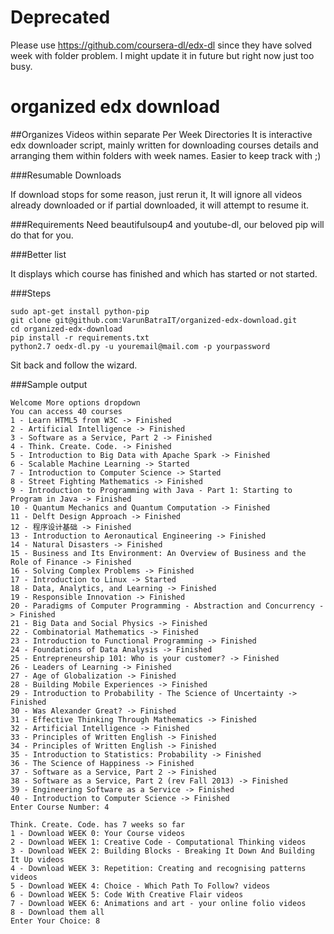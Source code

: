 Deprecated
==========

Please use https://github.com/coursera-dl/edx-dl since they have solved week with folder problem. I might update it in future but right now just too busy.

organized edx download
======================
##Organizes Videos within separate Per Week Directories
It is interactive edx downloader script, mainly written for downloading courses details and arranging them within folders with week names. Easier to keep track with ;)

###Resumable Downloads

If download stops for some reason, just rerun it, It will ignore all videos already downloaded or if partial downloaded, it will attempt to resume it.

###Requirements
Need beautifulsoup4 and youtube-dl, our beloved pip will do that for you.

###Better list

It displays which course has finished and which has started or not started.

###Steps
```
sudo apt-get install python-pip
git clone git@github.com:VarunBatraIT/organized-edx-download.git
cd organized-edx-download
pip install -r requirements.txt
python2.7 oedx-dl.py -u youremail@mail.com -p yourpassword
```
Sit back and follow the wizard.

###Sample output
```
Welcome More options dropdown
You can access 40 courses
1 - Learn HTML5 from W3C -> Finished
2 - Artificial Intelligence -> Finished
3 - Software as a Service, Part 2 -> Finished
4 - Think. Create. Code. -> Finished
5 - Introduction to Big Data with Apache Spark -> Finished
6 - Scalable Machine Learning -> Started
7 - Introduction to Computer Science -> Started
8 - Street Fighting Mathematics -> Finished
9 - Introduction to Programming with Java - Part 1: Starting to Program in Java -> Finished
10 - Quantum Mechanics and Quantum Computation -> Finished
11 - Delft Design Approach -> Finished
12 - 程序设计基础 -> Finished
13 - Introduction to Aeronautical Engineering -> Finished
14 - Natural Disasters -> Finished
15 - Business and Its Environment: An Overview of Business and the Role of Finance -> Finished
16 - Solving Complex Problems -> Finished
17 - Introduction to Linux -> Started
18 - Data, Analytics, and Learning -> Finished
19 - Responsible Innovation -> Finished
20 - Paradigms of Computer Programming - Abstraction and Concurrency -> Finished
21 - Big Data and Social Physics -> Finished
22 - Combinatorial Mathematics -> Finished
23 - Introduction to Functional Programming -> Finished
24 - Foundations of Data Analysis -> Finished
25 - Entrepreneurship 101: Who is your customer? -> Finished
26 - Leaders of Learning -> Finished
27 - Age of Globalization -> Finished
28 - Building Mobile Experiences -> Finished
29 - Introduction to Probability - The Science of Uncertainty -> Finished
30 - Was Alexander Great? -> Finished
31 - Effective Thinking Through Mathematics -> Finished
32 - Artificial Intelligence -> Finished
33 - Principles of Written English -> Finished
34 - Principles of Written English -> Finished
35 - Introduction to Statistics: Probability -> Finished
36 - The Science of Happiness -> Finished
37 - Software as a Service, Part 2 -> Finished
38 - Software as a Service, Part 2 (rev Fall 2013) -> Finished
39 - Engineering Software as a Service -> Finished
40 - Introduction to Computer Science -> Finished
Enter Course Number: 4
```
```
Think. Create. Code. has 7 weeks so far
1 - Download WEEK 0: Your Course videos
2 - Download WEEK 1: Creative Code - Computational Thinking videos
3 - Download WEEK 2: Building Blocks - Breaking It Down And Building It Up videos
4 - Download WEEK 3: Repetition: Creating and recognising patterns videos
5 - Download WEEK 4: Choice - Which Path To Follow? videos
6 - Download WEEK 5: Code With Creative Flair videos
7 - Download WEEK 6: Animations and art - your online folio videos
8 - Download them all
Enter Your Choice: 8
```

